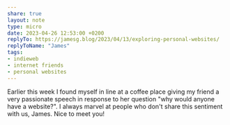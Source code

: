 ```yaml
---
share: true
layout: note
type: micro
date: 2023-04-26 12:53:00 +0200
replyTo: https://jamesg.blog/2023/04/13/exploring-personal-websites/
replyToName: "James"
tags:
- indieweb
- internet friends
- personal websites
---
```

Earlier this week I found myself in line at a coffee place giving my friend a very passionate speech in response to her question "why would anyone have a website?". I always marvel at people who don't share this sentiment with us, James. Nice to meet you!